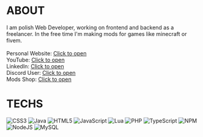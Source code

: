 # ABOUT
I am polish Web Developer, working on frontend and backend as a freelancer. In the free time I'm making mods for games like minecraft or fivem.<br> <br>
Personal Website: [Click to open](https://www.stevkudev.pl)<br>
YouTube: [Click to open](https://www.youtube.com/@stevku1)<br>
LinkedIn: [Click to open](https://www.linkedin.com/in/miko%C5%82aj-pawlak-086907364/)<br>
Discord User: [Click to open](https://discordapp.com/users/784402034451415050)<br>
Mods Shop: [Click to open](https://www.thescriptorium.eu)

# TECHS
![CSS3](https://img.shields.io/badge/css3-%231572B6.svg?style=for-the-badge&logo=css3&logoColor=white) ![Java](https://img.shields.io/badge/java-%23ED8B00.svg?style=for-the-badge&logo=openjdk&logoColor=white) ![HTML5](https://img.shields.io/badge/html5-%23E34F26.svg?style=for-the-badge&logo=html5&logoColor=white) ![JavaScript](https://img.shields.io/badge/javascript-%23323330.svg?style=for-the-badge&logo=javascript&logoColor=%23F7DF1E) ![Lua](https://img.shields.io/badge/lua-%232C2D72.svg?style=for-the-badge&logo=lua&logoColor=white) ![PHP](https://img.shields.io/badge/php-%23777BB4.svg?style=for-the-badge&logo=php&logoColor=white) ![TypeScript](https://img.shields.io/badge/typescript-%23007ACC.svg?style=for-the-badge&logo=typescript&logoColor=white) ![NPM](https://img.shields.io/badge/NPM-%23CB3837.svg?style=for-the-badge&logo=npm&logoColor=white) ![NodeJS](https://img.shields.io/badge/node.js-6DA55F?style=for-the-badge&logo=node.js&logoColor=white) ![MySQL](https://img.shields.io/badge/mysql-4479A1.svg?style=for-the-badge&logo=mysql&logoColor=white)
